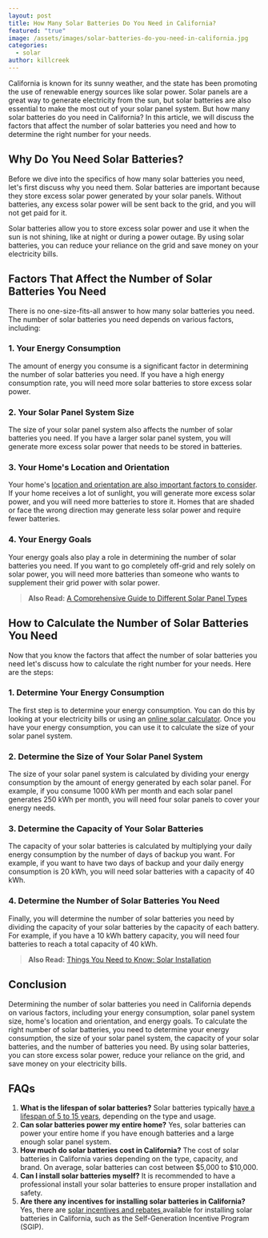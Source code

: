 ```yaml
---
layout: post
title: How Many Solar Batteries Do You Need in California?
featured: "true"
image: /assets/images/solar-batteries-do-you-need-in-california.jpg
categories:
  - solar
author: killcreek
---
```


California is known for its sunny weather, and the state has been promoting the use of renewable energy sources like solar power. Solar panels are a great way to generate electricity from the sun, but solar batteries are also essential to make the most out of your solar panel system. But how many solar batteries do you need in California? In this article, we will discuss the factors that affect the number of solar batteries you need and how to determine the right number for your needs.

## Why Do You Need Solar Batteries?

Before we dive into the specifics of how many solar batteries you need, let's first discuss why you need them. Solar batteries are important because they store excess solar power generated by your solar panels. Without batteries, any excess solar power will be sent back to the grid, and you will not get paid for it.

Solar batteries allow you to store excess solar power and use it when the sun is not shining, like at night or during a power outage. By using solar batteries, you can reduce your reliance on the grid and save money on your electricity bills.

## Factors That Affect the Number of Solar Batteries You Need

There is no one-size-fits-all answer to how many solar batteries you need. The number of solar batteries you need depends on various factors, including:

### 1. Your Energy Consumption

The amount of energy you consume is a significant factor in determining the number of solar batteries you need. If you have a high energy consumption rate, you will need more solar batteries to store excess solar power.

### 2. Your Solar Panel System Size

The size of your solar panel system also affects the number of solar batteries you need. If you have a larger solar panel system, you will generate more excess solar power that needs to be stored in batteries.

### 3. Your Home's Location and Orientation

Your home's [location and orientation are also important factors to consider](/solar-energy-a-comprehensive-guide-to-installation-benefits-and-cost/#:~:text=This%20involves%20evaluating%20the%20amount%20of%20sunlight%20the%20location%20receives). If your home receives a lot of sunlight, you will generate more excess solar power, and you will need more batteries to store it. Homes that are shaded or face the wrong direction may generate less solar power and require fewer batteries.

### 4. Your Energy Goals

Your energy goals also play a role in determining the number of solar batteries you need. If you want to go completely off-grid and rely solely on solar power, you will need more batteries than someone who wants to supplement their grid power with solar power.

> **A﻿lso Read:** [A Comprehensive Guide to Different Solar Panel Types](/a-comprehensive-guide-to-different-solar-panel-types/)

## How to Calculate the Number of Solar Batteries You Need

Now that you know the factors that affect the number of solar batteries you need let's discuss how to calculate the right number for your needs. Here are the steps:

### 1. Determine Your Energy Consumption

The first step is to determine your energy consumption. You can do this by looking at your electricity bills or using an [online solar calculator](/calculator/). Once you have your energy consumption, you can use it to calculate the size of your solar panel system.

### 2. Determine the Size of Your Solar Panel System

The size of your solar panel system is calculated by dividing your energy consumption by the amount of energy generated by each solar panel. For example, if you consume 1000 kWh per month and each solar panel generates 250 kWh per month, you will need four solar panels to cover your energy needs.

### 3. Determine the Capacity of Your Solar Batteries

The capacity of your solar batteries is calculated by multiplying your daily energy consumption by the number of days of backup you want. For example, if you want to have two days of backup and your daily energy consumption is 20 kWh, you will need solar batteries with a capacity of 40 kWh.

### 4. Determine the Number of Solar Batteries You Need

Finally, you will determine the number of solar batteries you need by dividing the capacity of your solar batteries by the capacity of each battery. For example, if you have a 10 kWh battery capacity, you will need four batteries to reach a total capacity of 40 kWh.

> **A﻿lso Read:** [Things You Need to Know: Solar Installation](/thing-you-need-to-know-solar-installation/)

## Conclusion

Determining the number of solar batteries you need in California depends on various factors, including your energy consumption, solar panel system size, home's location and orientation, and energy goals. To calculate the right number of solar batteries, you need to determine your energy consumption, the size of your solar panel system, the capacity of your solar batteries, and the number of batteries you need. By using solar batteries, you can store excess solar power, reduce your reliance on the grid, and save money on your electricity bills.

## FAQs

1. **What is the lifespan of solar batteries?** Solar batteries typically [have a lifespan of 5 to 15 years](/what-is-the-life-expectancy-of-a-solar-battery/), depending on the type and usage.
2. **Can solar batteries power my entire home?** Yes, solar batteries can power your entire home if you have enough batteries and a large enough solar panel system.
3. **How much do solar batteries cost in California?** The cost of solar batteries in California varies depending on the type, capacity, and brand. On average, solar batteries can cost between $5,000 to $10,000.
4. **Can I install solar batteries myself?** It is recommended to have a professional install your solar batteries to ensure proper installation and safety.
5. **Are there any incentives for installing solar batteries in California?** Yes, there are [solar incentives and rebates ](/understanding-solar-rebates-how-they-work-and-how-to-get-them/)available for installing solar batteries in California, such as the Self-Generation Incentive Program (SGIP).
